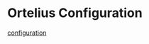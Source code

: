 # Ortelius Configuration

[configuration](https://github.com/lasthyphen/ortelius/blob/master/docker/config.json)
